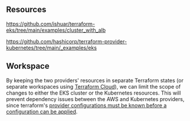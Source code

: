 ## Resources
https://github.com/ishuar/terraform-eks/tree/main/examples/cluster_with_alb

https://github.com/hashicorp/terraform-provider-kubernetes/tree/main/_examples/eks

## Workspace
By keeping the two providers' resources in separate Terraform states (or separate workspaces using [Terraform Cloud](https://app.terraform.io/)), we can limit the scope of changes to either the EKS cluster or the Kubernetes resources. This will prevent dependency issues between the AWS and Kubernetes providers, since terraform's [provider configurations must be known before a configuration can be applied](https://www.terraform.io/docs/language/providers/configuration.html).